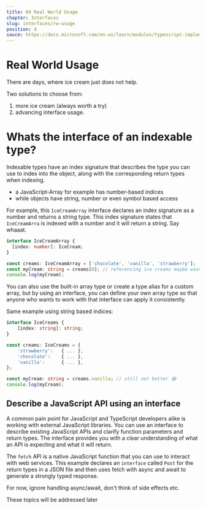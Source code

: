 ```yaml
---
title: 04 Real World Usage
chapter: Interfaces
slug: interfaces/rw-usage
position: 4
sauce: https://docs.microsoft.com/en-us/learn/modules/typescript-implement-interfaces/4-extend-interface
---
```


# Real World Usage

There are days, where ice cream just does not help.

Two solutions to choose from:

1. more ice cream (always worth a try)
2. advancing interface usage.

# Whats the interface of an indexable type?

[//]: # '(**POJO**: **P**lain **O**ld **J**avaScript **O**bject, in case you forgot)'

Indexable types have an index signature that describes the type you can use to index into the object, along with the corresponding return types when indexing.

- a JavaScript-Array for example has number-based indices
- while objects have string, number or even symbol based access

For example, this `IceCreamArray` interface declares an index signature as a number and returns a string type.
This index signature states that `IceCreamArra` is indexed with a number and it will return a string. Say whaaat.

```ts
interface IceCreamArray {
  [index: number]: IceCream;
}

const creams: IceCreamArray = ['chocolate', 'vanilla', 'strawberry'];
const myCream: string = creams[0]; // referencing ice creams maybe wasn't the best idea 😂
console.log(myCream);
```

You can also use the built-in array type or create a type alias for a custom array, but by using an interface, you can define your own array type so that anyone who wants to work with that interface can apply it consistently.

Same example using string based indices:

```ts
interface IceCreams {
    [index: string]: string;
}

const creams: IceCreams = {
    'strawberry':   { ... },
    'chocolate':    { ... },
    'vanilla':      { ... },
};

const myCream: string = creams.vanilla; // still not better 😂
console.log(myCream);
```

[//]: # 'Btw. having a typed map, which `IceCreams` defines, can be aliased as `Record<key-type, value-type>`:'

## Describe a JavaScript API using an interface

A common pain point for JavaScript and TypeScript developers alike is working with external JavaScript libraries.
You can use an interface to describe existing JavaScript APIs and clarify function parameters and return types.
The interface provides you with a clear understanding of what an API is expecting and what it will return.

The `fetch` API is a native JavaScript function that you can use to interact with web services.
This example declares an `interface` called `Post` for the return types in a JSON file and then uses fetch with async and await to generate a strongly typed response.

For now, ignore handling async/await, don't think of side effects etc.

These topics will be addressed later
